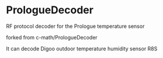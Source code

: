 # PrologueDecoder
RF protocol decoder for the Prologue temperature sensor

forked from c-math/PrologueDecoder

It can decode Digoo outdoor temperature humidity sensor R8S
